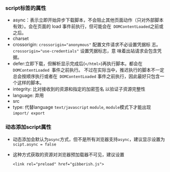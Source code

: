 ### script标签的属性

+ async：表示立即开始异步下载脚本，不会阻止其他页面动作（只对外部脚本有效）。会在页面的 load 事件前执行，但可能会在` DOMContentLoaded`之前或之后。
+ charset
+ crossorigin: `crossorigin="anonymous"` 配置文件请求不必设置凭据标 志。 `crossorigin="use-credentials"` 设置凭据标志，意 味着出站请求会包含凭据。
+ defer:立即下载，但解析显示完成后(`</html>`)再执行脚本。都会在 `DOMContentLoaded `事件之前执行。 不过在实际当中，推迟执行的脚本不一定总会按顺序执行或者在` DOMContentLoaded` 事件之前执行，因此最好只包含一个这样的脚本。
+ integrity: 比对接收到的资源和指定的加密签名 以验证子资源完整性
+ language: 弃用
+ src
+ type: 代替language `text/javascript` `module`, `module`模式下才能出现`import/ export`



### 动态添加script属性

+ 动态添加会默认为`async`方式，但不是所有浏览器支持`async`，建议显示设置为`scipt.async = false`

+ 这种方式获取的资源对浏览器预加载器不可见，建议设置

  `<link rel="preload" href="gibberish.js">`



